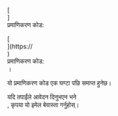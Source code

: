 [<br host>] <br action> प्रमाणिकरण कोड: <br code>

[<br host>](https://<br host>) <br action> प्रमाणिकरण कोड: <br code>।

यो प्रमाणिकरण कोड एक घण्टा पछि समाप्त हुनेछ।

यदि तपाईंले आवेदन दिनुभएन भने <br action>, कृपया यो इमेल बेवास्ता गर्नुहोस्।